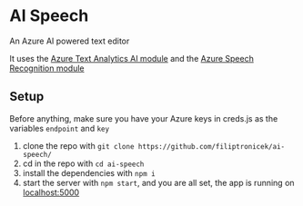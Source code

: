 # AI Speech
 An Azure AI powered text editor

It uses the [Azure Text Analytics AI module](https://azure.microsoft.com/en-us/services/cognitive-services/text-analytics/) and the [Azure Speech Recognition module](https://docs.microsoft.com/en-us/azure/cognitive-services/speech-service/quickstarts/speech-to-text-from-microphone?tabs=dotnet%2Cx-android%2Clinux%2Cjava-runtime%2Cwindowsinstall&pivots=programmer-tool-spx)

## Setup
Before anything, make sure you have your Azure keys in creds.js as the variables ```endpoint``` and ```key```

1. clone the repo with ```git clone https://github.com/filiptronicek/ai-speech/```
2. cd in the repo with ```cd ai-speech``` 
3. install the dependencies with ```npm i```
4. start the server with ```npm start```, and you are all set, the app is running on [localhost:5000](http://localhost:5000)